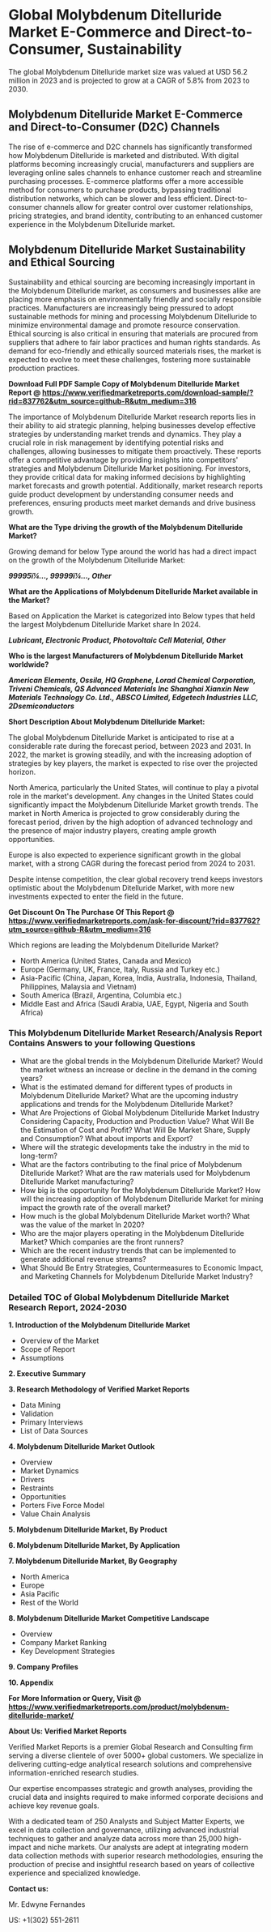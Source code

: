 <h1>Global Molybdenum Ditelluride Market E-Commerce and Direct-to-Consumer, Sustainability</h1><p class=""><p>The global Molybdenum Ditelluride market size was valued at USD 56.2 million in 2023 and is projected to grow at a CAGR of 5.8% from 2023 to 2030.</p><h2>Molybdenum Ditelluride Market E-Commerce and Direct-to-Consumer (D2C) Channels</h2><p>The rise of e-commerce and D2C channels has significantly transformed how Molybdenum Ditelluride is marketed and distributed. With digital platforms becoming increasingly crucial, manufacturers and suppliers are leveraging online sales channels to enhance customer reach and streamline purchasing processes. E-commerce platforms offer a more accessible method for consumers to purchase products, bypassing traditional distribution networks, which can be slower and less efficient. Direct-to-consumer channels allow for greater control over customer relationships, pricing strategies, and brand identity, contributing to an enhanced customer experience in the Molybdenum Ditelluride market.</p><h2>Molybdenum Ditelluride Market Sustainability and Ethical Sourcing</h2><p>Sustainability and ethical sourcing are becoming increasingly important in the Molybdenum Ditelluride market, as consumers and businesses alike are placing more emphasis on environmentally friendly and socially responsible practices. Manufacturers are increasingly being pressured to adopt sustainable methods for mining and processing Molybdenum Ditelluride to minimize environmental damage and promote resource conservation. Ethical sourcing is also critical in ensuring that materials are procured from suppliers that adhere to fair labor practices and human rights standards. As demand for eco-friendly and ethically sourced materials rises, the market is expected to evolve to meet these challenges, fostering more sustainable production practices.</p></p><p class=""><strong>Download Full PDF Sample Copy of Molybdenum Ditelluride Market Report @ <a href="https://www.verifiedmarketreports.com/download-sample/?rid=837762&utm_source=github-R&utm_medium=316" target="_blank">https://www.verifiedmarketreports.com/download-sample/?rid=837762&utm_source=github-R&utm_medium=316</a></strong></p><p>The importance of&nbsp;Molybdenum Ditelluride Market research reports lies in their ability to aid strategic planning, helping businesses develop effective strategies by understanding market trends and dynamics. They play a crucial role in risk management by identifying potential risks and challenges, allowing businesses to mitigate them proactively. These reports offer a competitive advantage by providing insights into competitors' strategies and Molybdenum Ditelluride Market positioning. For investors, they provide critical data for making informed decisions by highlighting market forecasts and growth potential. Additionally, market research reports guide product development by understanding consumer needs and preferences, ensuring products meet market demands and drive business growth.</p><p><strong>What are the&nbsp;Type driving the growth of the Molybdenum Ditelluride Market?</strong></p><p id="" class="">Growing demand for below Type around the world has had a direct impact on the growth of the Molybdenum Ditelluride Market:</p><p class=""><em><strong>99995ï¼…, 99999ï¼…, Other</strong></em></p><p class=""><strong>What are the&nbsp;Applications&nbsp;of Molybdenum Ditelluride Market available in the Market?</strong></p><p id="" class="">Based on Application the Market is categorized into Below types that held the largest Molybdenum Ditelluride Market share In 2024.</p><p class=""><em><strong>Lubricant, Electronic Product, Photovoltaic Cell Material, Other</strong></em></p><p class=""><strong>Who is the largest Manufacturers of Molybdenum Ditelluride Market worldwide?</strong></p><p><em><strong>American Elements, Ossila, HQ Graphene, Lorad Chemical Corporation, Triveni Chemicals, QS Advanced Materials Inc Shanghai Xianxin New Materials Technology Co. Ltd., ABSCO Limited, Edgetech Industries LLC, 2Dsemiconductors</strong></em></p><p id="" class=""><strong>Short Description About Molybdenum Ditelluride Market:</strong></p><p>The global Molybdenum Ditelluride Market is anticipated to rise at a considerable rate during the forecast period, between 2023 and 2031. In 2022, the market is growing steadily, and with the increasing adoption of strategies by key players, the market is expected to rise over the projected horizon.</p><p>North America, particularly the United States, will continue to play a pivotal role in the market's development. Any changes in the United States could significantly impact the Molybdenum Ditelluride Market growth trends. The market in North America is projected to grow considerably during the forecast period, driven by the high adoption of advanced technology and the presence of major industry players, creating ample growth opportunities.</p><p>Europe is also expected to experience significant growth in the global market, with a strong CAGR during the forecast period from 2024 to 2031.</p><p>Despite intense competition, the clear global recovery trend keeps investors optimistic about the Molybdenum Ditelluride Market, with more new investments expected to enter the field in the future.</p><p id="" class=""><strong>Get Discount On The Purchase Of This Report @ <a href="https://www.verifiedmarketreports.com/ask-for-discount/?rid=837762?utm_source=github-R&utm_medium=316" target="_blank">https://www.verifiedmarketreports.com/ask-for-discount/?rid=837762?utm_source=github-R&utm_medium=316</a></strong></p><p class="">Which regions are leading the Molybdenum Ditelluride Market?</p><ul><li>North America (United States, Canada and Mexico)</li><li>Europe (Germany, UK, France, Italy, Russia and Turkey etc.)</li><li>Asia-Pacific (China, Japan, Korea, India, Australia, Indonesia, Thailand, Philippines, Malaysia and Vietnam)</li><li>South America (Brazil, Argentina, Columbia etc.)</li><li>Middle East and Africa (Saudi Arabia, UAE, Egypt, Nigeria and South Africa)</li></ul><h3 id="" class="">This Molybdenum Ditelluride Market Research/Analysis Report Contains Answers to your following Questions</h3><ul><li>What are the global trends in the Molybdenum Ditelluride Market? Would the market witness an increase or decline in the demand in the coming years?</li><li>What is the estimated demand for different types of products in Molybdenum Ditelluride Market? What are the upcoming industry applications and trends for the Molybdenum Ditelluride Market?</li><li>What Are Projections of Global Molybdenum Ditelluride Market Industry Considering Capacity, Production and Production Value? What Will Be the Estimation of Cost and Profit? What Will Be Market Share, Supply and Consumption? What about imports and Export?</li><li>Where will the strategic developments take the industry in the mid to long-term?</li><li>What are the factors contributing to the final price of Molybdenum Ditelluride Market? What are the raw materials used for Molybdenum Ditelluride Market manufacturing?</li><li>How big is the opportunity for the Molybdenum Ditelluride Market? How will the increasing adoption of Molybdenum Ditelluride Market for mining impact the growth rate of the overall market?</li><li>How much is the global Molybdenum Ditelluride Market worth? What was the value of the market In 2020?</li><li>Who are the major players operating in the Molybdenum Ditelluride Market? Which companies are the front runners?</li><li>Which are the recent industry trends that can be implemented to generate additional revenue streams?</li><li>What Should Be Entry Strategies, Countermeasures to Economic Impact, and Marketing Channels for Molybdenum Ditelluride Market Industry?</li></ul><h3 id="" class="">Detailed TOC of Global Molybdenum Ditelluride Market Research Report, 2024-2030</h3><p id="" class=""><strong>1. Introduction of the Molybdenum Ditelluride Market</strong></p><ul><li>Overview of the Market</li><li>Scope of Report</li><li>Assumptions</li></ul><p id="" class=""><strong>2. Executive Summary</strong></p><p id="" class=""><strong>3. Research Methodology of Verified Market Reports</strong></p><ul><li>Data Mining</li><li>Validation</li><li>Primary Interviews</li><li>List of Data Sources</li></ul><p id="" class=""><strong>4. Molybdenum Ditelluride Market Outlook</strong></p><ul><li>Overview</li><li>Market Dynamics</li><li>Drivers</li><li>Restraints</li><li>Opportunities</li><li>Porters Five Force Model</li><li>Value Chain Analysis</li></ul><p id="" class=""><strong>5. Molybdenum Ditelluride Market, By Product</strong></p><p id="" class=""><strong>6. Molybdenum Ditelluride Market, By Application</strong></p><p id="" class=""><strong>7. Molybdenum Ditelluride Market, By Geography</strong></p><ul><li>North America</li><li>Europe</li><li>Asia Pacific</li><li>Rest of the World</li></ul><p id="" class=""><strong>8. Molybdenum Ditelluride Market Competitive Landscape</strong></p><ul><li>Overview</li><li>Company Market Ranking</li><li>Key Development Strategies</li></ul><p id="" class=""><strong>9. Company Profiles</strong></p><p id="" class=""><strong>10. Appendix</strong></p><p id="" class=""><strong>For More Information or Query, Visit @ <a href="https://www.verifiedmarketreports.com/product/molybdenum-ditelluride-market/" target="_blank">https://www.verifiedmarketreports.com/product/molybdenum-ditelluride-market/</a></strong></p><p id="" class=""><strong>About Us: Verified Market Reports</strong></p><p id="" class="">Verified Market Reports is a premier Global Research and Consulting firm serving a diverse clientele of over 5000+ global customers. We specialize in delivering cutting-edge analytical research solutions and comprehensive information-enriched research studies.</p><p id="" class="">Our expertise encompasses strategic and growth analyses, providing the crucial data and insights required to make informed corporate decisions and achieve key revenue goals.</p><p id="" class="">With a dedicated team of 250 Analysts and Subject Matter Experts, we excel in data collection and governance, utilizing advanced industrial techniques to gather and analyze data across more than 25,000 high-impact and niche markets. Our analysts are adept at integrating modern data collection methods with superior research methodologies, ensuring the production of precise and insightful research based on years of collective experience and specialized knowledge.</p><p id="" class=""><strong>Contact us:</strong></p><p id="" class="">Mr. Edwyne Fernandes</p><p id="" class="">US: +1(302) 551-2611</p>